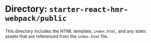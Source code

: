 # Directory: `starter-react-hmr-webpack/public`
This directory includes the HTML template, `index.html`, and any static assets that are referenced from the `index.html` file.
